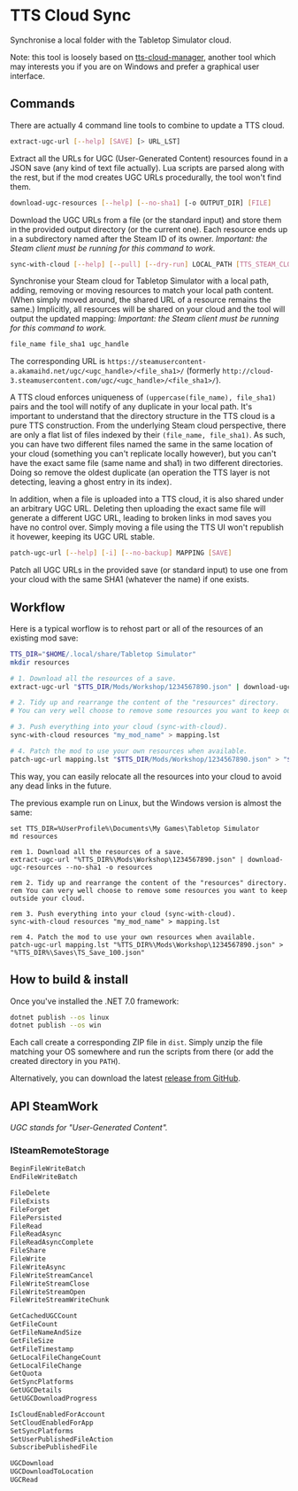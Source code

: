 # TTS Cloud Sync

Synchronise a local folder with the Tabletop Simulator cloud.

Note: this tool is loosely based on [tts-cloud-manager](https://github.com/leberechtreinhold/tts-cloud-manager),
another tool which may interests you if you are on Windows and prefer a graphical user interface.

## Commands

There are actually 4 command line tools to combine to update a TTS cloud.

```bash
extract-ugc-url [--help] [SAVE] [> URL_LST]
```

Extract all the URLs for UGC (User-Generated Content) resources found in a JSON save (any kind of text file actually).
Lua scripts are parsed along with the rest, but if the mod creates UGC URLs procedurally, the tool won't find them.

```bash
download-ugc-resources [--help] [--no-sha1] [-o OUTPUT_DIR] [FILE]
```

Download the UGC URLs from a file (or the standard input) and store them in the provided output directory (or the current one).
Each resource ends up in a subdirectory named after the Steam ID of its owner.
*Important: the Steam client must be running for this command to work.*

```bash
sync-with-cloud [--help] [--pull] [--dry-run] LOCAL_PATH [TTS_STEAM_CLOUD_PATH] [> MAPPING]
```

Synchronise your Steam cloud for Tabletop Simulator with a local path, adding, removing or moving resources to match your local path content.
(When simply moved around, the shared URL of a resource remains the same.)
Implicitly, all resources will be shared on your cloud and the tool will output the updated mapping:
*Important: the Steam client must be running for this command to work.*

```txt
file_name file_sha1 ugc_handle
```

The corresponding URL is `https://steamusercontent-a.akamaihd.net/ugc/<ugc_handle>/<file_sha1>/`
(formerly `http://cloud-3.steamusercontent.com/ugc/<ugc_handle>/<file_sha1>/`).

A TTS cloud enforces uniqueness of `(uppercase(file_name), file_sha1)` pairs and the tool will notify of any duplicate in your local path.
It's important to understand that the directory structure in the TTS cloud is a pure TTS construction.
From the underlying Steam cloud perspective, there are only a flat list of files indexed by their `(file_name, file_sha1)`.
As such, you can have two different files named the same in the same location of your cloud (something you can't replicate locally however),
but you can't have the exact same file (same name and sha1) in two different directories.
Doing so remove the oldest duplicate (an operation the TTS layer is not detecting, leaving a ghost entry in its index).

In addition, when a file is uploaded into a TTS cloud, it is also shared under an arbitrary UGC URL.
Deleting then uploading the exact same file will generate a different UGC URL, leading to broken links in mod saves you have no control over.
Simply moving a file using the TTS UI won't republish it hovewer, keeping its UGC URL stable.

```bash
patch-ugc-url [--help] [-i] [--no-backup] MAPPING [SAVE]
```

Patch all UGC URLs in the provided save (or standard input) to use one from your cloud with the same SHA1 (whatever the name) if one exists.

## Workflow

Here is a typical worflow is to rehost part or all of the resources of an existing mod save:

```bash
TTS_DIR="$HOME/.local/share/Tabletop Simulator"
mkdir resources

# 1. Download all the resources of a save.
extract-ugc-url "$TTS_DIR/Mods/Workshop/1234567890.json" | download-ugc-resources --no-sha1 -o resources

# 2. Tidy up and rearrange the content of the "resources" directory.
# You can very well choose to remove some resources you want to keep outside your cloud.

# 3. Push everything into your cloud (sync-with-cloud).
sync-with-cloud resources "my_mod_name" > mapping.lst

# 4. Patch the mod to use your own resources when available.
patch-ugc-url mapping.lst "$TTS_DIR/Mods/Workshop/1234567890.json" > "$TTS_DIR/Saves/TS_Save_100.json"
```

This way, you can easily relocate all the resources into your cloud to avoid any dead links in the future.

The previous example run on Linux, but the Windows version is almost the same:

```batch
set TTS_DIR=%UserProfile%\Documents\My Games\Tabletop Simulator
md resources

rem 1. Download all the resources of a save.
extract-ugc-url "%TTS_DIR%\Mods\Workshop\1234567890.json" | download-ugc-resources --no-sha1 -o resources

rem 2. Tidy up and rearrange the content of the "resources" directory.
rem You can very well choose to remove some resources you want to keep outside your cloud.

rem 3. Push everything into your cloud (sync-with-cloud).
sync-with-cloud resources "my_mod_name" > mapping.lst

rem 4. Patch the mod to use your own resources when available.
patch-ugc-url mapping.lst "%TTS_DIR%\Mods\Workshop\1234567890.json" > "%TTS_DIR%\Saves\TS_Save_100.json"
```

## How to build & install

Once you've installed the .NET 7.0 framework:

```bash
dotnet publish --os linux
dotnet publish --os win
```

Each call create a corresponding ZIP file in `dist`.
Simply unzip the file matching your OS somewhere and run the scripts from there (or add the created directory in you `PATH`).

Alternatively, you can download the latest [release from GitHub](https://github.com/Chatanga/TTSCloudSync/releases).

## API SteamWork

*UGC stands for "User-Generated Content".*

### ISteamRemoteStorage

```txt
BeginFileWriteBatch
EndFileWriteBatch

FileDelete
FileExists
FileForget
FilePersisted
FileRead
FileReadAsync
FileReadAsyncComplete
FileShare
FileWrite
FileWriteAsync
FileWriteStreamCancel
FileWriteStreamClose
FileWriteStreamOpen
FileWriteStreamWriteChunk

GetCachedUGCCount
GetFileCount
GetFileNameAndSize
GetFileSize
GetFileTimestamp
GetLocalFileChangeCount
GetLocalFileChange
GetQuota
GetSyncPlatforms
GetUGCDetails
GetUGCDownloadProgress

IsCloudEnabledForAccount
SetCloudEnabledForApp
SetSyncPlatforms
SetUserPublishedFileAction
SubscribePublishedFile

UGCDownload
UGCDownloadToLocation
UGCRead
```

